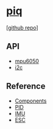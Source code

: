 # [piq](https://github.com/chutsu/piq)

[[github repo]][1]


## API

- [mpu6050](#docs/api/mpu6050)
- [i2c](#docs/api/i2c)


## Reference

- [Components](#docs/reference/components)
- [PID](#docs/reference/pid)
- [IMU](#docs/reference/mpu6050)
- [ESC](#docs/reference/qbrain)


[1]: http://github.com/chutsu/piq
